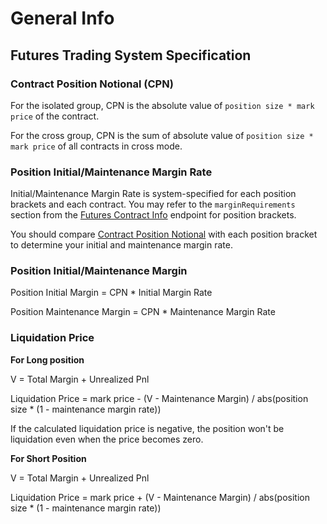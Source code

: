 # General Info

## Futures Trading System Specification

### Contract Position Notional (CPN)

For the isolated group, CPN is the absolute value of `position size * mark price` of the contract.

For the cross group, CPN is the sum of absolute value of `position size * mark price` of all contracts in cross mode. 


### Position Initial/Maintenance Margin Rate

Initial/Maintenance Margin Rate is system-specified for each position brackets and each contract. You may refer to the `marginRequirements` 
section from the [Futures Contract Info](#futures-contracts-info) endpoint for position brackets.

You should compare [Contract Position Notional](#contract-position-notional) with each position bracket to determine your initial and 
maintenance margin rate.


### Position Initial/Maintenance Margin

Position Initial Margin = CPN * Initial Margin Rate

Position Maintenance Margin = CPN * Maintenance Margin Rate


### Liquidation Price

**For Long position**

V = Total Margin + Unrealized Pnl

Liquidation Price = mark price - (V - Maintenance Margin) / abs(position size * (1 - maintenance margin rate))

If the calculated liquidation price is negative, the position won't be liquidation even when the price becomes zero.


**For Short Position**

V = Total Margin + Unrealized Pnl 

Liquidation Price = mark price + (V - Maintenance Margin) / abs(position size * (1 - maintenance margin rate))